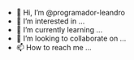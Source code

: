 - 👋 Hi, I’m @programador-leandro
- 👀 I’m interested in ...
- 🌱 I’m currently learning ...
- 💞️ I’m looking to collaborate on ...
- 📫 How to reach me ...

<!---
programador-leandro/programador-leandro is a ✨ special ✨ repository because its `README.md` (this file) appears on your GitHub profile.
You can click the Preview link to take a look at your changes.
--->
